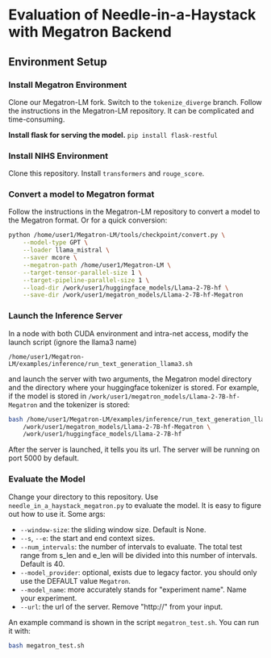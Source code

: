 # Evaluation of Needle-in-a-Haystack with Megatron Backend

## Environment Setup

### Install Megatron Environment

Clone our Megatron-LM fork. Switch to the `tokenize_diverge` branch. 
Follow the instructions in the Megatron-LM repository. It can be complicated and time-consuming.

**Install flask for serving the model.** `pip install flask-restful`

### Install NIHS Environment

Clone this repository. Install `transformers` and `rouge_score`.

### Convert a model to Megatron format

Follow the instructions in the Megatron-LM repository to convert a model to the Megatron format. Or for a quick conversion:

```bash
python /home/user1/Megatron-LM/tools/checkpoint/convert.py \
    --model-type GPT \
    --loader llama_mistral \
    --saver mcore \
    --megatron-path /home/user1/Megatron-LM \
    --target-tensor-parallel-size 1 \
    --target-pipeline-parallel-size 1 \
    --load-dir /work/user1/huggingface_models/Llama-2-7B-hf \
    --save-dir /work/user1/megatron_models/Llama-2-7B-hf-Megatron
```

### Launch the Inference Server

In a node with both CUDA environment and intra-net access, modify the launch script (ignore the llama3 name)

```
/home/user1/Megatron-LM/examples/inference/run_text_generation_llama3.sh
```

and launch the server with two arguments, the Megatron model directory and the directory where your huggingface tokenizer is stored. For example, if the model is stored in `/work/user1/megatron_models/Llama-2-7B-hf-Megatron` and the tokenizer is stored:

```bash
bash /home/user1/Megatron-LM/examples/inference/run_text_generation_llama3.sh \
    /work/user1/megatron_models/Llama-2-7B-hf-Megatron \
    /work/user1/huggingface_models/Llama-2-7B-hf
```

After the server is launched, it tells you its url. The server will be running on port 5000 by default.

### Evaluate the Model

Change your directory to this repository.
Use `needle_in_a_haystack_megatron.py` to evaluate the model. It is easy to figure out how to use it. Some args:

- `--window-size`: the sliding window size. Default is None.
- `--s`, `--e`: the start and end context sizes.
- `--num_intervals`: the number of intervals to evaluate. The total test range from s_len and e_len will be divided into this number of intervals. Default is 40.
- `--model_provider`: optional, exists due to legacy factor. you should only use the DEFAULT value `Megatron`.
- `--model_name`: more accurately stands for "experiment name". Name your experiment.
- `--url`: the url of the server. Remove "http://" from your input.

An example command is shown in the script `megatron_test.sh`. You can run it with:
```bash
bash megatron_test.sh
```